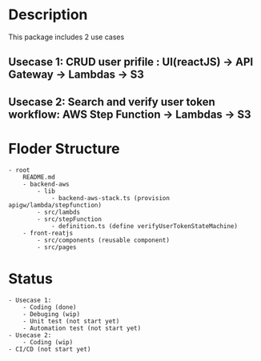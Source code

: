 # Description 
This package includes 2 use cases

## Usecase 1: CRUD user prifile : UI(reactJS) -> API Gateway -> Lambdas -> S3
## Usecase 2: Search and verify user token workflow: AWS Step Function -> Lambdas -> S3

# Floder Structure
    - root
        README.md
        - backend-aws 
            - lib 
                - backend-aws-stack.ts (provision apigw/lambda/stepfunction)
            - src/lambds 
            - src/stepFunction
                - definition.ts (define verifyUserTokenStateMachine)
        - front-reatjs
            - src/components (reusable component)
            - src/pages 
# Status
    - Usecase 1: 
        - Coding (done)
        - Debuging (wip)
        - Unit test (not start yet)
        - Automation test (not start yet)
    - Usecase 2:
        - Coding (wip)
    - CI/CD (not start yet)
